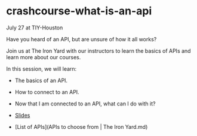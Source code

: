 # crashcourse-what-is-an-api
July 27 at TIY-Houston

Have you heard of an API, but are unsure of how it all works?

Join us at The Iron Yard with our instructors to learn the basics of APIs and learn more about our courses.  

In this session, we will learn:

* The basics of an API.
* How to connect to an API.
* Now that I am connected to an API, what can I do with it?



* [Slides](crash-course.pdf)
* [List of APIs](APIs to choose from | The Iron Yard.md)
